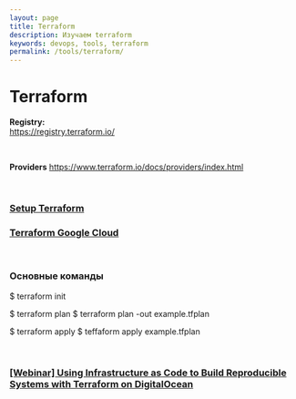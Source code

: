 ```yaml
---
layout: page
title: Terraform
description: Изучаем terraform
keywords: devops, tools, terraform
permalink: /tools/terraform/
---
```


# Terraform

**Registry:**  
https://registry.terraform.io/

<br/>

**Providers**
https://www.terraform.io/docs/providers/index.html

<br/>

### [Setup Terraform](/tools/terraform/setup//)

### [Terraform Google Cloud](/tools/terraform/google-cloud/)

<br/>

### Основные команды

$ terraform init

$ terraform plan
$ terraform plan -out example.tfplan

$ terraform apply
$ teffaform apply example.tfplan

<br/>

### [[Webinar] Using Infrastructure as Code to Build Reproducible Systems with Terraform on DigitalOcean](/devops/clouds/do/terraform/)
